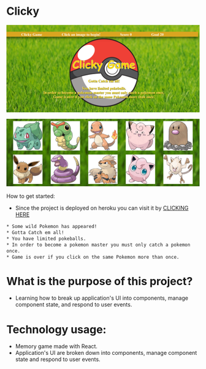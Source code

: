 # Clicky
![Screenshot of app](https://github.com/Finishoff/Clicky/blob/master/public/assets/main%20updated.png)

![Screenshot of app](https://github.com/Finishoff/Clicky/blob/master/public/assets/capture.png)

How to get started:

   * Since the project is deployed on heroku you can visit it by 
    [CLICKING HERE](https://pokeball-master.herokuapp.com/)
    
    * Some wild Pokemon has appeared!
    * Gotta Catch em all!
    * You have limited pokeballs.
    * In order to become a pokemon master you must only catch a pokemon once.
    * Game is over if you click on the same Pokemon more than once.
    
# What is the purpose of this project?
 * Learning how to break up application's UI into components, manage component state, and respond to user events.
    
# Technology usage:
  * Memory game made with React.
  * Application's UI are broken down into components, manage component state and respond to user events.

